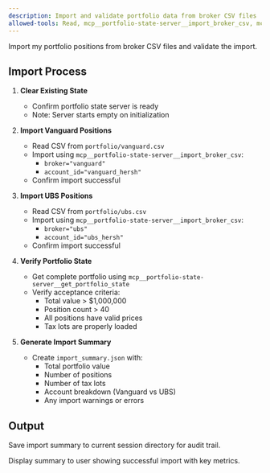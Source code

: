 ```yaml
---
description: Import and validate portfolio data from broker CSV files
allowed-tools: Read, mcp__portfolio-state-server__import_broker_csv, mcp__portfolio-state-server__get_portfolio_state, Write
---
```


Import my portfolio positions from broker CSV files and validate the import.

## Import Process

1. **Clear Existing State**
   - Confirm portfolio state server is ready
   - Note: Server starts empty on initialization

2. **Import Vanguard Positions**
   - Read CSV from `portfolio/vanguard.csv`
   - Import using `mcp__portfolio-state-server__import_broker_csv`:
     - `broker="vanguard"`
     - `account_id="vanguard_hersh"`
   - Confirm import successful

3. **Import UBS Positions**
   - Read CSV from `portfolio/ubs.csv`
   - Import using `mcp__portfolio-state-server__import_broker_csv`:
     - `broker="ubs"`
     - `account_id="ubs_hersh"`
   - Confirm import successful

4. **Verify Portfolio State**
   - Get complete portfolio using `mcp__portfolio-state-server__get_portfolio_state`
   - Verify acceptance criteria:
     - Total value > $1,000,000
     - Position count > 40
     - All positions have valid prices
     - Tax lots are properly loaded

5. **Generate Import Summary**
   - Create `import_summary.json` with:
     - Total portfolio value
     - Number of positions
     - Number of tax lots
     - Account breakdown (Vanguard vs UBS)
     - Any import warnings or errors

## Output

Save import summary to current session directory for audit trail.

Display summary to user showing successful import with key metrics.
